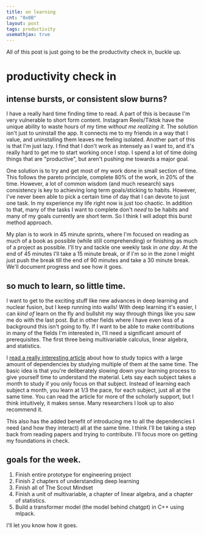 ```yaml
---
title: on learning
cnt: "0x0B"
layout: post
tags: productivity
usemathjax: true
---
```

All of this post is just going to be the productivity check in, buckle up. 

# productivity check in

## intense bursts, or consistent slow burns?

I have a really hard time finding time to read. A part of this is because I'm very vulnerable to short form content. Instagram Reels/Tiktok have the unique ability to waste hours of my time *without me realizing it.* The solution isn't just to uninstall the app. It connects me to my friends in a way that I value, and uninstalling them leaves me feeling isolated. Another part of this is that I'm just lazy. I find that I don't work as intensely as I want to, and it's really hard to get me to start working once I stop. I spend a lot of time doing things that are "productive", but aren't pushing me towards a major goal. 

One solution is to try and get most of my work done in small section of time. This follows the pareto principle, complete 80% of the work, in 20% of the time. However, a lot of common wisdom (and much research) says consistency is key to achieving long term goals/sticking to habits. However, I've never been able to pick a certain time of day that I can devote to just one task. In my experience my life right now is just too chaotic. In addition to that, many of the tasks I want to complete don't *need* to be habits and many of my goals currently are short term. So I think I will adopt this burst method approach. 

My plan is to work in 45 minute sprints, where I'm focused on reading as much of a book as possible (while still comprehending) or finishing as much of a project as possible. I'll try and tackle one weekly task in *one day*. At the end of 45 minutes I'll take a 15 minute break, or if I'm so in the zone I might just push the break till the end of 90 minutes and take a 30 minute break. We'll document progress and see how it goes. 

## so much to learn, so little time. 

I want to get to the exciting stuff like new advances in deep learning and nuclear fusion, but I keep running into walls! With deep learning it's easier, I can *kind of* learn on the fly and bullshit my way through things like you saw me do with the last post. But in other fields where I have even less of a background this isn't going to fly. If I want to be able to make contributions in many of the fields I'm interested in, I'll need a significant amount of prerequisites. The first three being multivariable calculus, linear algebra, and statistics.    

I [read a really interesting article](https://www.lesswrong.com/posts/HZuAT2sGbDbasdjy5/the-multi-tower-study-strategy) about how to study topics with a large amount of dependencies by studying multiple of them at the same time. The basic idea is that you're deliberately slowing down your learning process to give yourself time to understand the material. Lets say each subject takes a month to study if you only focus on that subject. Instead of learning each subject a month, you learn at 1/3 the pace, for each subject, just all at the same time. You can read the article for more of the scholarly support, but I think intuitively, it makes sense. Many researchers I look up to also recommend it. 

This also has the added benefit of introducing me to all the dependencies I need (and how they interact) all at the same time. I think I'll be taking a step back from reading papers and trying to contribute. I'll focus more on getting my foundations in check. 

## goals for the week.

1. Finish entire prototype for engineering project
2. Finish 2 chapters of understanding deep learning
3. Finish all of The Scout Mindset
4. Finish a unit of multivariable, a chapter of linear algebra, and a chapter of statistics. 
5. Build a transformer model (the model behind chatgpt) in C++ using mlpack. 

I'll let you know how it goes. 